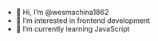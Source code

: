 - 👋 Hi, I’m @wesmachina1862
- 👀 I’m interested in frontend development
- 🌱 I’m currently learning JavaScript


<!---
wesmachina1862/wesmachina1862 is a ✨ special ✨ repository because its `README.md` (this file) appears on your GitHub profile.
You can click the Preview link to take a look at your changes.
--->
